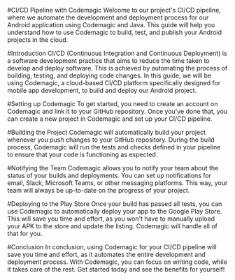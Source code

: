 #CI/CD Pipeline with Codemagic
Welcome to our project's CI/CD pipeline, where we automate the development and deployment process for our Android application using Codemagic and Java. This guide will help you understand how to use Codemagic to build, test, and publish your Android projects in the cloud.

#Introduction
CI/CD (Continuous Integration and Continuous Deployment) is a software development practice that aims to reduce the time taken to develop and deploy software. This is achieved by automating the process of building, testing, and deploying code changes. In this guide, we will be using Codemagic, a cloud-based CI/CD platform specifically designed for mobile app development, to build and deploy our Android project.

#Setting up Codemagic
To get started, you need to create an account on Codemagic and link it to your GitHub repository. Once you've done that, you can create a new project in Codemagic and set up your CI/CD pipeline.

#Building the Project
Codemagic will automatically build your project whenever you push changes to your GitHub repository. During the build process, Codemagic will run the tests and checks defined in your pipeline to ensure that your code is functioning as expected.

#Notifying the Team
Codemagic allows you to notify your team about the status of your builds and deployments. You can set up notifications for email, Slack, Microsoft Teams, or other messaging platforms. This way, your team will always be up-to-date on the progress of your project.

#Deploying to the Play Store
Once your build has passed all tests, you can use Codemagic to automatically deploy your app to the Google Play Store. This will save you time and effort, as you won't have to manually upload your APK to the store and update the listing. Codemagic will handle all of that for you.

#Conclusion
In conclusion, using Codemagic for your CI/CD pipeline will save you time and effort, as it automates the entire development and deployment process. With Codemagic, you can focus on writing code, while it takes care of the rest. Get started today and see the benefits for yourself!
